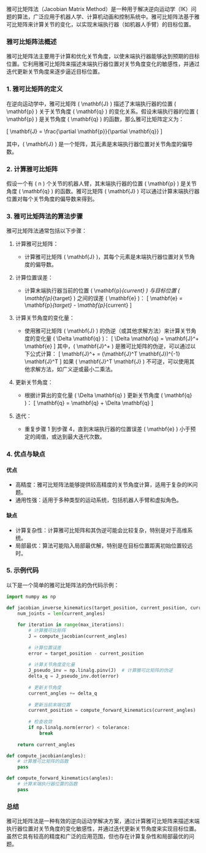 雅可比矩阵法（Jacobian Matrix Method）是一种用于解决逆向运动学（IK）问题的算法，广泛应用于机器人学、计算机动画和控制系统中。雅可比矩阵法基于雅可比矩阵来计算关节的变化，以实现末端执行器（如机器人手臂）的目标位置。

### 雅可比矩阵法概述

雅可比矩阵法主要用于计算和优化关节角度，以使末端执行器能够达到预期的目标位置。它利用雅可比矩阵来描述末端执行器位置对关节角度变化的敏感性，并通过迭代更新关节角度来逐步逼近目标位置。

### 1. 雅可比矩阵的定义

在逆向运动学中，雅可比矩阵 \( \mathbf{J} \) 描述了末端执行器的位置 \( \mathbf{p} \) 关于关节角度 \( \mathbf{q} \) 的变化关系。假设末端执行器的位置 \( \mathbf{p} \) 是关节角度 \( \mathbf{q} \) 的函数，那么雅可比矩阵定义为：

\[ \mathbf{J} = \frac{\partial \mathbf{p}}{\partial \mathbf{q}} \]

其中，\( \mathbf{J} \) 是一个矩阵，其元素是末端执行器位置对关节角度的偏导数。

### 2. 计算雅可比矩阵

假设一个有 \( n \) 个关节的机器人臂，其末端执行器的位置 \( \mathbf{p} \) 是关节角度 \( \mathbf{q} \) 的函数。雅可比矩阵 \( \mathbf{J} \) 可以通过计算末端执行器位置对每个关节角度的偏导数来得到。

### 3. 雅可比矩阵法的算法步骤

雅可比矩阵法通常包括以下步骤：

1. 计算雅可比矩阵：
   - 计算雅可比矩阵 \( \mathbf{J} \)，其每个元素是末端执行器位置对关节角度的偏导数。

2. 计算位置误差：
   - 计算末端执行器当前的位置 \( \mathbf{p}_{current} \) 与目标位置 \( \mathbf{p}_{target} \) 之间的误差 \( \mathbf{e} \)：
     \[ \mathbf{e} = \mathbf{p}_{target} - \mathbf{p}_{current} \]

3. 计算关节角度的变化量：
   - 使用雅可比矩阵 \( \mathbf{J} \) 的伪逆（或其他求解方法）来计算关节角度的变化量 \( \Delta \mathbf{q} \)：
     \[ \Delta \mathbf{q} = \mathbf{J}^+ \mathbf{e} \]
     其中，\( \mathbf{J}^+ \) 是雅可比矩阵的伪逆，可以通过以下公式计算：
     \[ \mathbf{J}^+ = (\mathbf{J}^T \mathbf{J})^{-1} \mathbf{J}^T \]
     如果 \( \mathbf{J}^T \mathbf{J} \) 不可逆，可以使用其他求解方法，如广义逆或最小二乘法。

4. 更新关节角度：
   - 根据计算出的变化量 \( \Delta \mathbf{q} \) 更新关节角度 \( \mathbf{q} \)：
     \[ \mathbf{q} = \mathbf{q} + \Delta \mathbf{q} \]

5. 迭代：
   - 重复步骤 1 到步骤 4，直到末端执行器的位置误差 \( \mathbf{e} \) 小于预定的阈值，或达到最大迭代次数。

### 4. 优点与缺点

#### 优点

- 高精度：雅可比矩阵法能够提供较高精度的关节角度计算，适用于复杂的IK问题。
- 通用性强：适用于多种类型的运动系统，包括机器人手臂和虚拟角色。

#### 缺点

- 计算复杂性：计算雅可比矩阵和其伪逆可能会比较复杂，特别是对于高维系统。
- 局部最优：算法可能陷入局部最优解，特别是在目标位置距离初始位置较远时。

### 5. 示例代码

以下是一个简单的雅可比矩阵法的伪代码示例：

```python
import numpy as np

def jacobian_inverse_kinematics(target_position, current_position, current_angles, max_iterations, tolerance):
    num_joints = len(current_angles)
    
    for iteration in range(max_iterations):
        # 计算雅可比矩阵
        J = compute_jacobian(current_angles)
        
        # 计算位置误差
        error = target_position - current_position
        
        # 计算关节角度变化量
        J_pseudo_inv = np.linalg.pinv(J)  # 计算雅可比矩阵的伪逆
        delta_q = J_pseudo_inv.dot(error)
        
        # 更新关节角度
        current_angles += delta_q
        
        # 更新当前末端位置
        current_position = compute_forward_kinematics(current_angles)
        
        # 检查收敛
        if np.linalg.norm(error) < tolerance:
            break
    
    return current_angles

def compute_jacobian(angles):
    # 计算雅可比矩阵的函数
    pass

def compute_forward_kinematics(angles):
    # 计算末端执行器位置的函数
    pass
```

### 总结

雅可比矩阵法是一种有效的逆向运动学解决方案，通过计算雅可比矩阵来描述末端执行器位置对关节角度的变化敏感性，并通过迭代更新关节角度来实现目标位置。虽然它具有较高的精度和广泛的应用范围，但也存在计算复杂性和局部最优的问题。